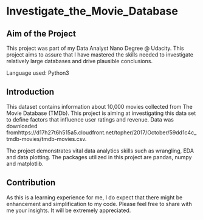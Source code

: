 # Investigate_the_Movie_Database
## Aim of the Project
This project was part of my Data Analyst Nano Degree @ Udacity. This project aims to assure that I have mastered the skills needed to investigate relatively large databases and drive plausible conclusions.

Language used: Python3
## Introduction
This dataset contains information about 10,000 movies collected from The Movie Database (TMDb). This project is aiming at investigating this data set to define factors that influence user ratings and revenue. Data was downloaded fromhttps://d17h27t6h515a5.cloudfront.net/topher/2017/October/59dd1c4c_tmdb-movies/tmdb-movies.csv.

The project demonstrates vital data analytics skills such as wrangling, EDA and data plotting. The packages utilized in this project are pandas, numpy and matplotlib.

## Contribution
As this is a learning experience for me, I do expect that there might be enhancement and simplification to my code. Please feel free to share with me your insights. It will be extremely appreciated.
